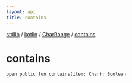 ```yaml
---
layout: api
title: contains
---
```

[stdlib](../../index.html) / [kotlin](../index.html) / [CharRange](index.html) / [contains](contains.html)

# contains

```
open public fun contains(item: Char): Boolean
```

